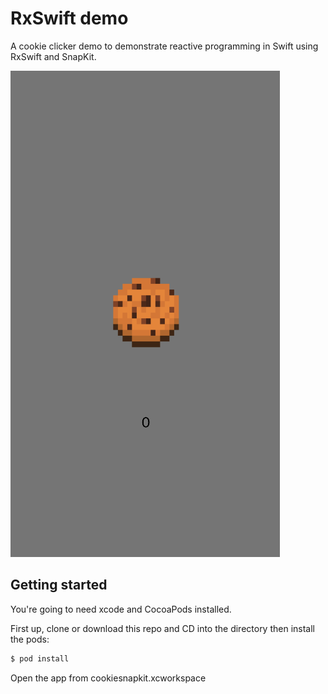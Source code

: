 # RxSwift demo

A cookie clicker demo to demonstrate reactive programming in Swift using RxSwift and SnapKit.

![Screenshot](/screenshot.png)

## Getting started

You're going to need xcode and CocoaPods installed.

First up, clone or download this repo and CD into the directory then install the pods:

```bash
$ pod install
```
Open the app from cookiesnapkit.xcworkspace
